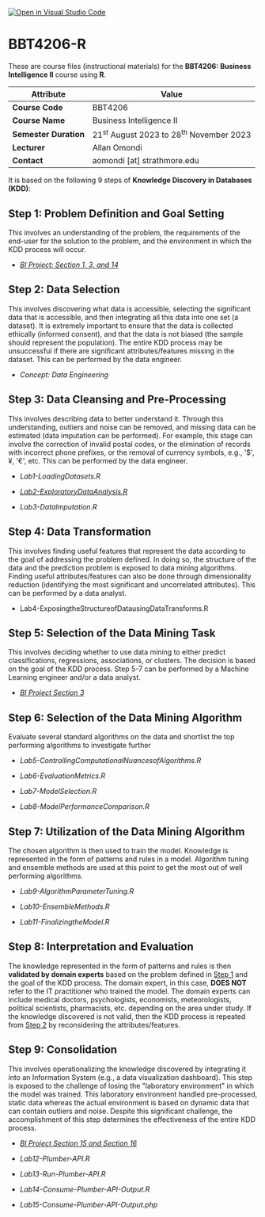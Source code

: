 [![Open in Visual Studio Code](https://classroom.github.com/assets/open-in-vscode-718a45dd9cf7e7f842a935f5ebbe5719a5e09af4491e668f4dbf3b35d5cca122.svg)](https://classroom.github.com/online_ide?assignment_repo_id=11761612&assignment_repo_type=AssignmentRepo)
# BBT4206-R

These are course files (instructional materials) for the **BBT4206: Business Intelligence II** course using **R**.

| **Attribute**         | Value                                                        |
|-------------------------|-----------------------------------------------|
| **Course Code**       | BBT4206                                                      |
| **Course Name**       | Business Intelligence II                                     |
| **Semester Duration** | 21<sup>st</sup> August 2023 to 28<sup>th</sup> November 2023 |
| **Lecturer**          | Allan Omondi                                                 |
| **Contact**           | aomondi [at] strathmore.edu                                  |

It is based on the following 9 steps of **Knowledge Discovery in Databases (KDD)**:

## Step 1: Problem Definition and Goal Setting

This involves an understanding of the problem, the requirements of the end-user for the solution to the problem, and the environment in which the KDD process will occur.

-   [*BI Project: Section 1, 3, and 14*](https://docs.google.com/document/d/1Ay1VaAjd9JzQJ5JnkPHZLvtDRNAWrc5RYCPo1bvxgBU/edit?usp=sharing)

## Step 2: Data Selection

This involves discovering what data is accessible, selecting the significant data that is accessible, and then integrating all this data into one set (a dataset). It is extremely important to ensure that the data is collected ethically (informed consent), and that the data is not biased (the sample should represent the population). The entire KDD process may be unsuccessful if there are significant attributes/features missing in the dataset. This can be performed by the data engineer.

-   *Concept: Data Engineering*

## Step 3: Data Cleansing and Pre-Processing

This involves describing data to better understand it. Through this understanding, outliers and noise can be removed, and missing data can be estimated (data imputation can be performed). For example, this stage can involve the correction of invalid postal codes, or the elimination of records with incorrect phone prefixes, or the removal of currency symbols, e.g., '\$', ¥, '€', etc. This can be performed by the data engineer.

-   *Lab1-LoadingDatasets.R*

-   [*Lab2-ExploratoryDataAnalysis.R*](/Lab2-ExploratoryDataAnalysis.R)

-   *Lab3-DataImputation.R*

## Step 4: Data Transformation

This involves finding useful features that represent the data according to the goal of addressing the problem defined. In doing so, the structure of the data and the prediction problem is exposed to data mining algorithms. Finding useful attributes/features can also be done through dimensionality reduction (identifying the most significant and uncorrelated attributes). This can be performed by a data analyst.

-   Lab4-ExposingtheStructureofDatausingDataTransforms.R

## Step 5: Selection of the Data Mining Task

This involves deciding whether to use data mining to either predict classifications, regressions, associations, or clusters. The decision is based on the goal of the KDD process. Step 5-7 can be performed by a Machine Learning engineer and/or a data analyst.

-   [*BI Project Section 3*](https://docs.google.com/document/d/1Ay1VaAjd9JzQJ5JnkPHZLvtDRNAWrc5RYCPo1bvxgBU/edit?usp=sharing)

## Step 6: Selection of the Data Mining Algorithm

Evaluate several standard algorithms on the data and shortlist the top performing algorithms to investigate further

-   *Lab5-ControllingComputationalNuancesofAlgorithms.R*

-   *Lab6-EvaluationMetrics.R*

-   *Lab7-ModelSelection.R*

-   *Lab8-ModelPerformanceComparison.R*

## Step 7: Utilization of the Data Mining Algorithm

The chosen algorithm is then used to train the model. Knowledge is represented in the form of patterns and rules in a model. Algorithm tuning and ensemble methods are used at this point to get the most out of well performing algorithms.

-   *Lab9-AlgorithmParameterTuning.R*

-   *Lab10-EnsembleMethods.R*

-   *Lab11-FinalizingtheModel.R*

## Step 8: Interpretation and Evaluation

The knowledge represented in the form of patterns and rules is then **validated by domain experts** based on the problem defined in [Step 1](#step-1-problem-definition-and-goal-setting) and the goal of the KDD process. The domain expert, in this case, **DOES NOT** refer to the IT practitioner who trained the model. The domain experts can include medical doctors, psychologists, economists, meteorologists, political scientists, pharmacists, etc. depending on the area under study. If the knowledge discovered is not valid, then the KDD process is repeated from [Step 2](#step-2-data-selection) by reconsidering the attributes/features.

## Step 9: Consolidation

This involves operationalizing the knowledge discovered by integrating it into an Information System (e.g., a data visualization dashboard). This step is exposed to the challenge of losing the "laboratory environment" in which the model was trained. This laboratory environment handled pre-processed, static data whereas the actual environment is based on dynamic data that can contain outliers and noise. Despite this significant challenge, the accomplishment of this step determines the effectiveness of the entire KDD process.

-   [*BI Project Section 15 and Section 16*](https://docs.google.com/document/d/1Ay1VaAjd9JzQJ5JnkPHZLvtDRNAWrc5RYCPo1bvxgBU/edit?usp=sharing)

-   *Lab12-Plumber-API.R*

-   *Lab13-Run-Plumber-API.R*

-   *Lab14-Consume-Plumber-API-Output.R*

-   *Lab15-Consume-Plumber-API-Output.php*
